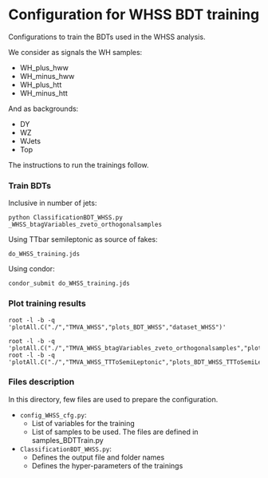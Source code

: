 # Configuration for WHSS BDT training

Configurations to train the BDTs used in the WHSS analysis. 

We consider as signals the WH samples:
- WH_plus_hww
- WH_minus_hww
- WH_plus_htt
- WH_minus_htt

And as backgrounds:
- DY
- WZ
- WJets
- Top

The instructions to run the trainings follow.


### Train BDTs

Inclusive in number of jets:

    python ClassificationBDT_WHSS.py _WHSS_btagVariables_zveto_orthogonalsamples

Using TTbar semileptonic as source of fakes:

    do_WHSS_training.jds

Using condor:

    condor_submit do_WHSS_training.jds


### Plot training results

    root -l -b -q 'plotAll.C("./","TMVA_WHSS","plots_BDT_WHSS","dataset_WHSS")'

    root -l -b -q 'plotAll.C("./","TMVA_WHSS_btagVariables_zveto_orthogonalsamples","plots_BDT_WHSS_2016HIPM_v9_btagVariables_zveto_orthogonalsamples","dataset_WHSS_btagVariables_zveto_orthogonalsamples")'
    root -l -b -q 'plotAll.C("./","TMVA_WHSS_TTToSemiLeptonic","plots_BDT_WHSS_TTToSemiLeptonic","dataset_WHSS_TTToSemiLeptonic")'


### Files description

In this directory, few files are used to prepare the configuration.

- `config_WHSS_cfg.py`:
    + List of variables for the training
    + List of samples to be used. The files are defined in samples_BDTTrain.py
- `ClassificationBDT_WHSS.py`:
    + Defines the output file and folder names
    + Defines the hyper-parameters of the trainings